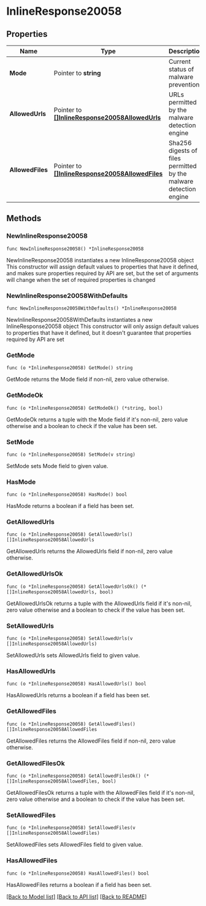 # InlineResponse20058

## Properties

Name | Type | Description | Notes
------------ | ------------- | ------------- | -------------
**Mode** | Pointer to **string** | Current status of malware prevention | [optional] 
**AllowedUrls** | Pointer to [**[]InlineResponse20058AllowedUrls**](InlineResponse20058AllowedUrls.md) | URLs permitted by the malware detection engine | [optional] 
**AllowedFiles** | Pointer to [**[]InlineResponse20058AllowedFiles**](InlineResponse20058AllowedFiles.md) | Sha256 digests of files permitted by the malware detection engine | [optional] 

## Methods

### NewInlineResponse20058

`func NewInlineResponse20058() *InlineResponse20058`

NewInlineResponse20058 instantiates a new InlineResponse20058 object
This constructor will assign default values to properties that have it defined,
and makes sure properties required by API are set, but the set of arguments
will change when the set of required properties is changed

### NewInlineResponse20058WithDefaults

`func NewInlineResponse20058WithDefaults() *InlineResponse20058`

NewInlineResponse20058WithDefaults instantiates a new InlineResponse20058 object
This constructor will only assign default values to properties that have it defined,
but it doesn't guarantee that properties required by API are set

### GetMode

`func (o *InlineResponse20058) GetMode() string`

GetMode returns the Mode field if non-nil, zero value otherwise.

### GetModeOk

`func (o *InlineResponse20058) GetModeOk() (*string, bool)`

GetModeOk returns a tuple with the Mode field if it's non-nil, zero value otherwise
and a boolean to check if the value has been set.

### SetMode

`func (o *InlineResponse20058) SetMode(v string)`

SetMode sets Mode field to given value.

### HasMode

`func (o *InlineResponse20058) HasMode() bool`

HasMode returns a boolean if a field has been set.

### GetAllowedUrls

`func (o *InlineResponse20058) GetAllowedUrls() []InlineResponse20058AllowedUrls`

GetAllowedUrls returns the AllowedUrls field if non-nil, zero value otherwise.

### GetAllowedUrlsOk

`func (o *InlineResponse20058) GetAllowedUrlsOk() (*[]InlineResponse20058AllowedUrls, bool)`

GetAllowedUrlsOk returns a tuple with the AllowedUrls field if it's non-nil, zero value otherwise
and a boolean to check if the value has been set.

### SetAllowedUrls

`func (o *InlineResponse20058) SetAllowedUrls(v []InlineResponse20058AllowedUrls)`

SetAllowedUrls sets AllowedUrls field to given value.

### HasAllowedUrls

`func (o *InlineResponse20058) HasAllowedUrls() bool`

HasAllowedUrls returns a boolean if a field has been set.

### GetAllowedFiles

`func (o *InlineResponse20058) GetAllowedFiles() []InlineResponse20058AllowedFiles`

GetAllowedFiles returns the AllowedFiles field if non-nil, zero value otherwise.

### GetAllowedFilesOk

`func (o *InlineResponse20058) GetAllowedFilesOk() (*[]InlineResponse20058AllowedFiles, bool)`

GetAllowedFilesOk returns a tuple with the AllowedFiles field if it's non-nil, zero value otherwise
and a boolean to check if the value has been set.

### SetAllowedFiles

`func (o *InlineResponse20058) SetAllowedFiles(v []InlineResponse20058AllowedFiles)`

SetAllowedFiles sets AllowedFiles field to given value.

### HasAllowedFiles

`func (o *InlineResponse20058) HasAllowedFiles() bool`

HasAllowedFiles returns a boolean if a field has been set.


[[Back to Model list]](../README.md#documentation-for-models) [[Back to API list]](../README.md#documentation-for-api-endpoints) [[Back to README]](../README.md)



